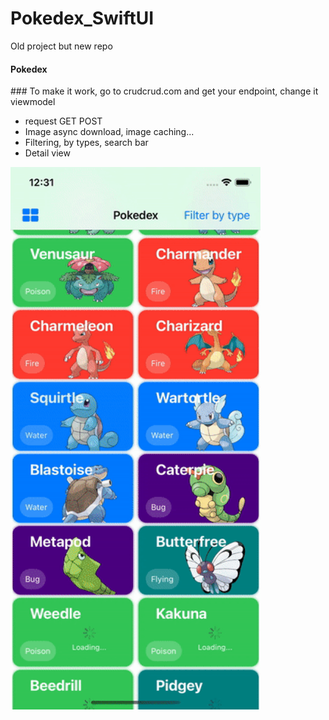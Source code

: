 # Pokedex_SwiftUI
Old project but new repo

#### Pokedex

### To make it work, go to crudcrud.com and get your endpoint, change it viewmodel

- request GET POST
- Image async download, image caching...
- Filtering, by types, search bar
- Detail view

<img src="https://github.com/cmadrid19/Pokedex_SwiftUI/blob/main/video.gif" width="400px"/>
